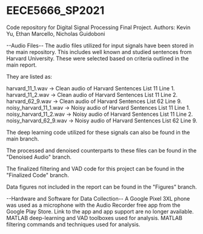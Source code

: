 # EECE5666_SP2021

Code repository for Digital Signal Processing Final Project.
Authors: Kevin Yu, Ethan Marcello, Nicholas Guidoboni

--Audio Files--
The audio files utilized for input signals have been stored in the main repository. This includes well known and studied sentences from Harvard University. These were selected based on criteria outlined in the main report. 

They are listed as: 

harvard_11_1.wav -> Clean audio of Harvard Sentences List 11 Line 1.
harvard_11_2.wav -> Clean audio of Harvard Sentences List 11 Line 2.
harvard_62_9.wav -> Clean audio of Harvard Sentences List 62 Line 9.
noisy_harvard_11_1.wav -> Noisy audio of Harvard Sentences List 11 Line 1. 
noisy_harvard_11_2.wav -> Noisy audio of Harvard Sentences List 11 Line 2. 
noisy_harvard_62_9.wav -> Noisy audio of Harvard Sentences List 62 Line 9. 

The deep learning code utilized for these signals can also be found in the main branch. 

The processed and denoised counterparts to these files can be found in the "Denoised Audio" branch. 

The finalized filtering and VAD code for this project can be found in the "Finalized Code" branch. 

Data figures not included in the report can be found in the "Figures" branch. 

--Hardware and Software for Data Collection--
A Google Pixel 3XL phone was used as a microphone with the Audio Recorder free app from the Google Play Store. Link to the app and app support are no longer available.
MATLAB deep-learning and VAD toolboxes used for analysis. 
MATLAB filtering commands and techniques used for analysis. 
